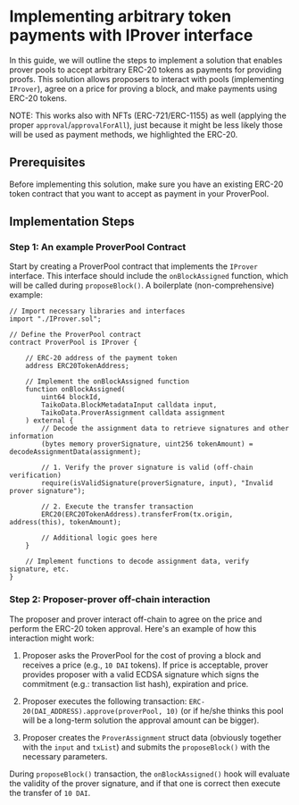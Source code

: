 # Implementing arbitrary token payments with IProver interface

In this guide, we will outline the steps to implement a solution that enables prover pools to accept arbitrary ERC-20 tokens as payments for providing proofs. This solution allows proposers to interact with pools (implementing `IProver`), agree on a price for proving a block, and make payments using ERC-20 tokens.

NOTE: This works also with NFTs (ERC-721/ERC-1155) as well (applying the proper `approval`/`approvalForAll`), just because it might be less likely those will be used as payment methods, we highlighted the ERC-20.

## Prerequisites

Before implementing this solution, make sure you have an existing ERC-20 token contract that you want to accept as payment in your ProverPool.

## Implementation Steps

### Step 1: An example ProverPool Contract

Start by creating a ProverPool contract that implements the `IProver` interface. This interface should include the `onBlockAssigned` function, which will be called during `proposeBlock()`.
A boilerplate (non-comprehensive) example:

```solidity
// Import necessary libraries and interfaces
import "./IProver.sol";

// Define the ProverPool contract
contract ProverPool is IProver {

    // ERC-20 address of the payment token
    address ERC20TokenAddress;

    // Implement the onBlockAssigned function
    function onBlockAssigned(
        uint64 blockId,
        TaikoData.BlockMetadataInput calldata input,
        TaikoData.ProverAssignment calldata assignment
    ) external {
        // Decode the assignment data to retrieve signatures and other information
        (bytes memory proverSignature, uint256 tokenAmount) = decodeAssignmentData(assignment);

        // 1. Verify the prover signature is valid (off-chain verification)
        require(isValidSignature(proverSignature, input), "Invalid prover signature");

        // 2. Execute the transfer transaction
        ERC20(ERC20TokenAddress).transferFrom(tx.origin, address(this), tokenAmount);

        // Additional logic goes here
    }

    // Implement functions to decode assignment data, verify signature, etc.
}
```

### Step 2: Proposer-prover off-chain interaction

The proposer and prover interact off-chain to agree on the price and perform the ERC-20 token approval. Here's an example of how this interaction might work:

1. Proposer asks the ProverPool for the cost of proving a block and receives a price (e.g., `10 DAI` tokens). If price is acceptable, prover provides proposer with a valid ECDSA signature which signs the commitment (e.g.: transaction list hash), expiration and price.

2. Proposer executes the following transaction: `ERC-20(DAI_ADDRESS).approve(proverPool, 10)` (or if he/she thinks this pool will be a long-term solution the approval amount can be bigger).

3. Proposer creates the `ProverAssignment` struct data (obviously together with the `input` and `txList`) and submits the `proposeBlock()` with the necessary parameters.

During `proposeBlock()` transaction, the `onBlockAssigned()` hook will evaluate the validity of the prover signature, and if that one is correct then execute the transfer of `10 DAI`.